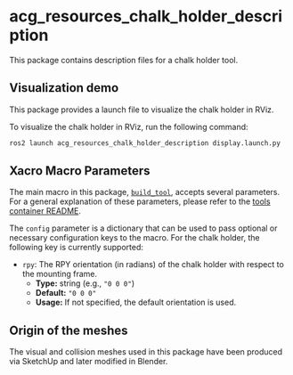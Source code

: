 # acg_resources_chalk_holder_description

This package contains description files for a chalk holder tool.

## Visualization demo

This package provides a launch file to visualize the chalk holder in RViz.

To visualize the chalk holder in RViz, run the following command:

```bash
ros2 launch acg_resources_chalk_holder_description display.launch.py
```

## Xacro Macro Parameters

The main macro in this package, [`build_tool`](urdf/chalk_holder.urdf.xacro), accepts several parameters.
For a general explanation of these parameters, please refer to the [tools container README](../README.md#how-to-extend-the-tools-library).

The `config` parameter is a dictionary that can be used to pass optional or necessary configuration keys to the macro.
For the chalk holder, the following key is currently supported:

* `rpy`: The RPY orientation (in radians) of the chalk holder with respect to the mounting frame.
    * **Type:** string (e.g., `"0 0 0"`)
    * **Default:** `"0 0 0"`
    * **Usage:** If not specified, the default orientation is used.

## Origin of the meshes

The visual and collision meshes used in this package have been produced via SketchUp and later modified in Blender.
